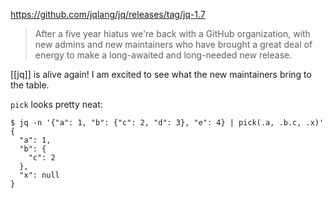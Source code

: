 https://github.com/jqlang/jq/releases/tag/jq-1.7

> After a five year hiatus we're back with a GitHub organization, with new admins and new maintainers who have brought a great deal of energy to make a long-awaited and long-needed new release. 

[[jq]] is alive again! I am excited to see what the new maintainers bring to the table.

`pick` looks pretty neat:

```shell
$ jq -n '{"a": 1, "b": {"c": 2, "d": 3}, "e": 4} | pick(.a, .b.c, .x)'
{
  "a": 1,
  "b": {
    "c": 2
  },
  "x": null
}
```